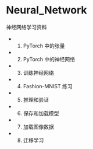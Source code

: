 # Neural_Network
神经网络学习资料
* 1. PyTorch 中的张量
* 2. PyTorch 中的神经网络
* 3. 训练神经网络
* 4. Fashion-MNIST 练习
* 5. 推理和验证
* 6. 保存和加载模型
* 7. 加载图像数据
* 8. 迁移学习



[PyTorch 中的张量]:https://github.com/Zhengqi-Li/Neural_Network/blob/master/Part%201%20-%20Tensors%20in%20PyTorch-zh.ipynb
